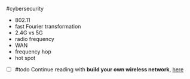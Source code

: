 #cybersecurity 

- 802.11
- fast Fourier transformation
- 2.4G vs 5G
- radio frequency
- WAN
- frequency hop
- hot spot

- [ ] #todo Continue reading with **build your own wireless network**, [here](https://computer.howstuffworks.com/wireless-network.htm)